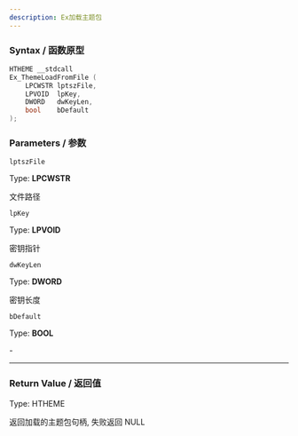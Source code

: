 ```yaml
---
description: Ex加载主题包
---
```


### Syntax / 函数原型

```C++
HTHEME __stdcall 
Ex_ThemeLoadFromFile (
    LPCWSTR lptszFile,
    LPVOID  lpKey,
    DWORD   dwKeyLen,
    bool    bDefault
);
```


### Parameters / 参数

`lptszFile`

Type: **LPCWSTR**

文件路径

`lpKey`

Type: **LPVOID**

密钥指针

`dwKeyLen`

Type: **DWORD**

密钥长度

`bDefault`

Type: **BOOL**

\-

---

### Return Value / 返回值

Type: HTHEME

返回加载的主题包句柄, 失败返回 NULL